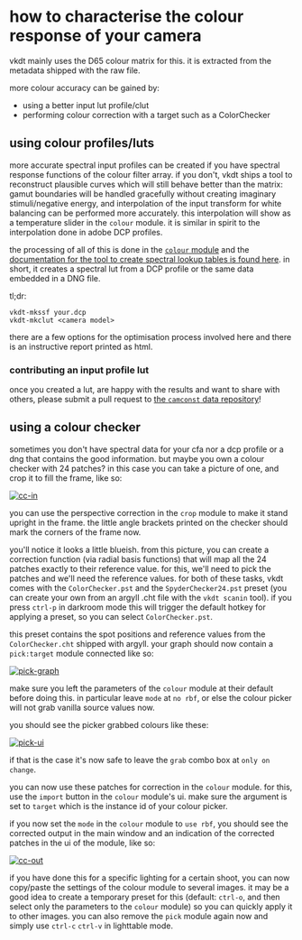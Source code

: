 # how to characterise the colour response of your camera

vkdt mainly uses the D65 colour matrix for this. it is extracted from
the metadata shipped with the raw file.

more colour accuracy can be gained by:
* using a better input lut profile/clut
* performing colour correction with a target such as a ColorChecker

## using colour profiles/luts

more accurate spectral input profiles can be created if you have
spectral response functions of the colour filter array. if you don't,
vkdt ships a tool to reconstruct plausible curves which will still
behave better than the matrix: gamut boundaries will be handled
gracefully without creating imaginary stimuli/negative energy, and
interpolation of the input transform for white balancing can be
performed more accurately. this interpolation will show as a temperature slider
in the `colour` module. it is similar in spirit to the interpolation done in
adobe DCP profiles.

the processing of all of this is done in the [`colour` module](../../../src/pipe/modules/colour/readme.md) and the [documentation for the
tool to create spectral lookup tables is found here](../../../src/tools/clut/readme.md).
in short, it creates a spectral lut from a DCP profile or the same data
embedded in a DNG file.

tl;dr:
```
vkdt-mkssf your.dcp
vkdt-mkclut <camera model>
```

there are a few options for the optimisation process involved here
and there is an instructive report printed as html.

### contributing an input profile lut

once you created a lut, are happy with the results and want to share with
others, please submit a pull request to [the `camconst` data
repository](https://github.com/hanatos/vkdt-camconst)!

## using a colour checker

sometimes you don't have spectral data for your cfa nor a dcp profile or a dng that
contains the good information. but maybe you own a colour checker with 24 patches?
in this case you can take a picture of one, and crop it to fill the frame, like so:

[![cc-in](cc-in.png)](cc-in.png)

you can use the perspective correction in the `crop` module to make it stand upright in
the frame. the little angle brackets printed on the checker should mark the corners
of the frame now.

you'll notice it looks a little blueish. from this picture, you can create a
correction function (via radial basis functions) that will map all the 24
patches exactly to their reference value. for this, we'll need to pick the
patches and we'll need the reference values. for both of these tasks, vkdt comes with
the `ColorChecker.pst` and the `SpyderChecker24.pst` preset (you can create
your own from an argyll .cht file with the `vkdt scanin` tool). if you press
`ctrl-p` in darkroom mode this will trigger the default hotkey for applying a
preset, so you can select `ColorChecker.pst`.

this preset contains the spot positions and reference values from the
`ColorChecker.cht` shipped with argyll. your graph should now contain a `pick:target`
module connected like so:

[![pick-graph](pick-graph.png)](pick-graph.png)

make sure you left the parameters of the `colour` module at their default before
doing this. in particular leave `mode` at `no rbf`, or else the colour picker
will not grab vanilla source values now.

you should see the picker grabbed colours like these:

[![pick-ui](pick-ui.png)](pick-ui.png)

if that is the case it's now safe to leave the `grab` combo box at `only on change`.

you can now use these patches for correction in the `colour` module. for this,
use the `import` button in the `colour` module's ui. make sure the argument is
set to `target` which is the instance id of your colour picker.

if you now set the `mode` in the `colour` module to `use rbf`, you should see
the corrected output in the main window and an indication of the corrected patches
in the ui of the module, like so:

[![cc-out](cc-out.png)](cc-out.png)

if you have done this for a specific lighting for a certain shoot, you can now
copy/paste the settings of the colour module to several images. it may be a
good idea to create a temporary preset for this (default: `ctrl-o`, and then
select only the parameters to the `colour` module) so you can quickly apply it
to other images. you can also remove the `pick` module again now and simply use
`ctrl-c` `ctrl-v` in lighttable mode.
